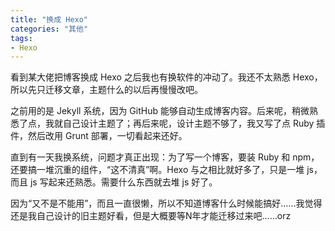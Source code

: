 ```yaml
---
title: "换成 Hexo"
categories: "其他"
tags:
- Hexo
---
```

看到某大佬把博客换成 Hexo 之后我也有换软件的冲动了。我还不太熟悉 Hexo，所以先只迁移文章，主题什么的以后再慢慢改吧。

之前用的是 Jekyll 系统，因为 GitHub 能够自动生成博客内容。后来呢，稍微熟悉了点，我就自己设计主题了；再后来呢，设计主题不够了，我又写了点 Ruby 插件，然后改用 Grunt 部署，一切看起来还好。

直到有一天我换系统，问题才真正出现：为了写一个博客，要装 Ruby 和 npm，还要搞一堆沉重的组件，“这不清真”啊。Hexo 与之相比就好多了，只是一堆 js，而且 js 写起来还熟悉。需要什么东西就去堆 js 好了。

因为“又不是不能用”，而且一直很懒，所以不知道博客什么时候能搞好……我觉得还是我自己设计的旧主题好看，但是大概要等N年才能迁移过来吧……orz
